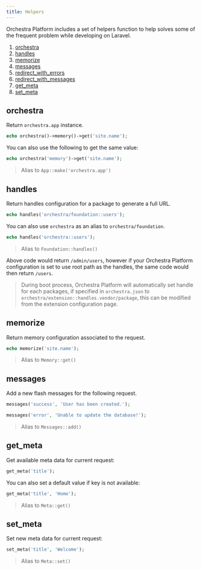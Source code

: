 ```yaml
---
title: Helpers
---
```


Orchestra Platform includes a set of helpers function to help solves some of the frequent problem while developing on Laravel.

1. [orchestra](#orchestra)
2. [handles](#handles)
4. [memorize](#memorize)
5. [messages](#messages)
6. [redirect_with_errors](#redirect_with_errors)
7. [redirect_with_messages](#redirect_with_messages)
8. [get_meta](#get_meta)
9. [set_meta](#set_meta)

<a name="orchestra"></a>
## orchestra

Return `orchestra.app` instance.

```php
echo orchestra()->memory()->get('site.name');
```

You can also use the following to get the same value:

```php
echo orchestra('memory')->get('site.name');
```

> Alias to `App::make('orchestra.app')`

<a name="handles"></a>
## handles

Return handles configuration for a package to generate a full URL.

```php
echo handles('orchestra/foundation::users');
```

You can also use `orchestra` as an alias to `orchestra/foundation`.

```php
echo handles('orchestra::users');
```

> Alias to `Foundation::handles()`

Above code would return `/admin/users`, however if your Orchestra Platform configuration is set to use root path as the handles, the same code would then return `/users`.

> During boot process, Orchestra Platform will automatically set handle for each packages, if specified in `orchestra.json` to `orchestra/extension::handles.vendor/package`, this can be modified from the extension configuration page.

<a name="memorize"></a>
## memorize

Return memory configuration associated to the request.

```php
echo memorize('site.name');
```

> Alias to `Memory::get()`

<a name="messages"></a>
## messages

Add a new flash messages for the following request.

```php
messages('success', 'User has been created.');
```

```php
messages('error', 'Unable to update the database!');
```

> Alias to `Messages::add()`

<a name="get_meta"></a>
## get_meta

Get available meta data for current request:

```php
get_meta('title');
```

You can also set a default value if key is not available:

```php
get_meta('title', 'Home');
```

> Alias to `Meta::get()`

<a name="set_meta"></a>
## set_meta

Set new meta data for current request:

```php
set_meta('title', 'Welcome');
```

> Alias to `Meta::set()`
